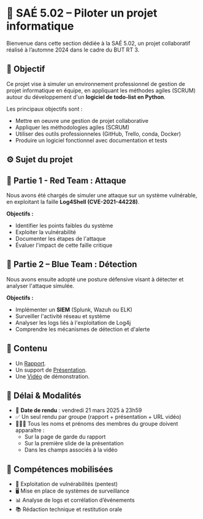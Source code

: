 # 📁 SAÉ 5.02 – Piloter un projet informatique

Bienvenue dans cette section dédiée à la SAÉ 5.02, un projet collaboratif réalisé à l’automne 2024 dans le cadre du BUT RT 3.

## 🎯 Objectif

Ce projet vise à simuler un environnement professionnel de gestion de projet informatique en équipe,
en appliquant les méthodes agiles (SCRUM) autour du développement d'un **logiciel de todo-list en Python**.

Les principaux objectifs sont :
- Mettre en oeuvre une gestion de projet collaborative
- Appliquer les méthodologies agiles (SCRUM)
- Utiliser des outils professionneles (GitHub, Trello, conda, Docker)
- Produire un logiciel fonctionnel avec documentation et tests

## ⚙️ Sujet du projet

## 🔴 Partie 1 - Red Team : Attaque

Nous avons été chargés de simuler une attaque sur un système vulnérable, en exploitant la faille **Log4Shell (CVE-2021-44228)**.

**Objectifs :**

- Identifier les points faibles du système
- Exploiter la vulnérabilité
- Documenter les étapes de l'attaque
- Évaluer l'impact de cette faille critique

## 🔵 Partie 2 – Blue Team : Détection

Nous avons ensuite adopté une posture défensive visant à détecter et analyser l'attaque simulée.

**Objectifs :**

- Implémenter un **SIEM** (Splunk, Wazuh ou ELK)
- Surveiller l'activité réseau et système
- Analyser les logs liés à l'exploitation de Log4j
- Comprendre les mécanismes de détection et d'alerte

## 📂 Contenu

- Un [Rapport](https://github.com/ThomasRubio/Portfolio/blob/main/SAE/SAE_6.Cyber.01/Rapport_SAE_6.Cyber.01_Rubio_Thomas_Breinlen_Marius.pdf).
- Un support de [Présentation](https://github.com/ThomasRubio/Portfolio/blob/main/SAE/SAE_6.Cyber.01/Support_Pr%C3%A9sentation_SAE_6.Cyber.01_Rubio_Thomas_Breinlen_Marius.pdf).
- Une [Vidéo](https://youtu.be/BF5g49u0Wos) de démonstration.

## 📅 Délai & Modalités

- 📆 **Date de rendu** : vendredi 21 mars 2025 à 23h59
- ✅ Un seul rendu par groupe (rapport + présentation + URL vidéo)
- 🧑‍🤝‍🧑 Tous les noms et prénoms des membres du groupe doivent apparaître :
  - Sur la page de garde du rapport
  - Sur la première slide de la présentation
  - Dans les champs associés à la vidéo

## 🎯 Compétences mobilisées

- 🔐 Exploitation de vulnérabilités (pentest)
- 🖥️ Mise en place de systèmes de surveillance
- 📊 Analyse de logs et corrélation d’événements
- 📚 Rédaction technique et restitution orale
